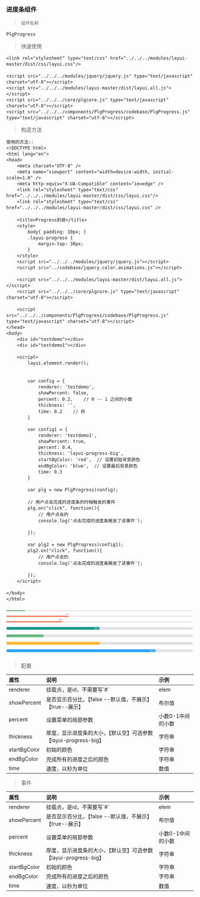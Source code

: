 ### 进度条组件

> ```
> 组件名称
> ```

```
PlgProgress
```

> 快速使用

```
<link rel="stylesheet" type="text/css" href="../../../modules/layui-master/dist/css/layui.css"/>

<script src="../../../modules/jquery/jquery.js" type="text/javascript" charset="utf-8"></script>
<script src="../../../modules/layui-master/dist/layui.all.js"></script>
<script src="../../../core/plgcore.js" type="text/javascript" charset="utf-8"></script>
<script src="../../../components/PlgProgress/codebase/PlgProgress.js" type="text/javascript" charset="utf-8"></script>
```

> 构造方法

```
使用的方法::
<!DOCTYPE html>
<html lang="en">
<head>
    <meta charset="UTF-8" />
    <meta name="viewport" content="width=device-width, initial-scale=1.0" />
    <meta http-equiv="X-UA-Compatible" content="ie=edge" />
    <link rel="stylesheet" type="text/css" href="../../../modules/layui-master/dist/css/layui.css"/>
    <link rel="stylesheet" type="text/css" href="../../../modules/layui-master/dist/css/layui.css" />
    
    <title>Progress封装</title>
    <style>
        body{ padding: 10px; }
        .layui-progress {
            margin-top: 30px;
        }
    </style>
    <script src="../../../modules/jquery/jquery.js"></script>
    <script src="../codebase/jquery.color.animations.js"></script>

    <script src="../../../modules/layui-master/dist/layui.all.js"></script>
    <script src="../../../core/plgcore.js" type="text/javascript" charset="utf-8"></script>
    
    <script src="../../../components/PlgProgress/codebase/PlgProgress.js" type="text/javascript" charset="utf-8"></script>
</head>
<body>
    <div id="testdemo"></div>
    <div id="testdemo1"></div>
    
    <script>
        layui.element.render();


        var config = {
            renderer: 'testdemo',
            showPercent: false,
            percent: 0.2,    // 0 -- 1 之间的小数
            thickness: '',
            time: 0.2    // 秒
        }
        
        var config1 = {
            renderer: 'testdemo1',
            showPercent: true,
            percent: 0.4,
            thickness: 'layui-progress-big',
            startBgColor: 'red',  // 设置初始背景颜色
            endBgColor: 'blue',  // 设置最后背景颜色
            time: 0.3 
        }

        var plg = new PlgProgress(config);
        
        // 用户点击完成的进度条的时候触发的事件
        plg.on("click", function(){
            // 用户点击的
            console.log('点击完成的进度条触发了该事件');
           
        });

        var plg2 = new PlgProgress(config1);
        plg2.on("click", function(){
            // 用户点击的
            console.log('点击完成的进度条触发了该事件');
           
        });
    </script>

</body>
</html>
```

![](/assets/progress.jpg)

> 配置

| 属性 | 说明 | 示例 |
| :--- | :--- | :--- |
| renderer | 挂载点，是id，不需要写\`\#\` | elem |
| showPercent | 是否显示百分比，【false --默认值，不展示】【true--展示】 | 布尔值 |
| percent | 设置菜单的局部参数 | 小数0-1中间的小数 |
| thickness | 厚度，显示进度条的大小，【默认空】可选参数【layui-progress-big】 | 字符串 |
| startBgColor | 初始的颜色 | 字符串 |
| endBgColor | 完成所有的进度之后的颜色 | 字符串 |
| time | 速度，以秒为单位 | 数值 |


> 事件

| 属性 | 说明 | 示例 |
| :--- | :--- | :--- |
| renderer | 挂载点，是id，不需要写\`\#\` | elem |
| showPercent | 是否显示百分比，【false --默认值，不展示】【true--展示】 | 布尔值 |
| percent | 设置菜单的局部参数 | 小数0-1中间的小数 |
| thickness | 厚度，显示进度条的大小，【默认空】可选参数【layui-progress-big】 | 字符串 |
| startBgColor | 初始的颜色 | 字符串 |
| endBgColor | 完成所有的进度之后的颜色 | 字符串 |
| time | 速度，以秒为单位 | 数值 |














